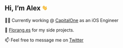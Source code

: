 

##  Hi, I’m Alex <img src="https://raw.githubusercontent.com/alextrott/alextrott/master/wave.gif" width="18px">

👨‍💻 Currently working @ [CapitalOne](https://github.com/capitalone) as an iOS Engineer

📱 [Florang.es](https://florang.es) for my side projects.

📫 Feel free to message me on [Twitter](https://twitter.com/AlexTrott_)
